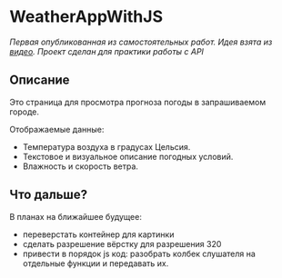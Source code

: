 # WeatherAppWithJS
*Первая опубликованная из самостоятельных
работ.
Идея взята из [видео](https://youtu.be/iILFBGm_I9M).
Проект сделан для практики работы с API*

## Описание

Это страница для просмотра прогноза погоды в запрашиваемом городе.

Отображаемые данные:
* Температура воздуха в градусах Цельсия.
* Текстовое и визуальное описание погодных условий.
* Влажность и скорость ветра.

## Что дальше?
В планах на ближайшее будущее:
* переверстать контейнер для картинки
* сделать разрешение вёрстку для разрешения 320
* привести в порядок js код: разобрать колбек слушателя на отдельные функции и передавать их. 

